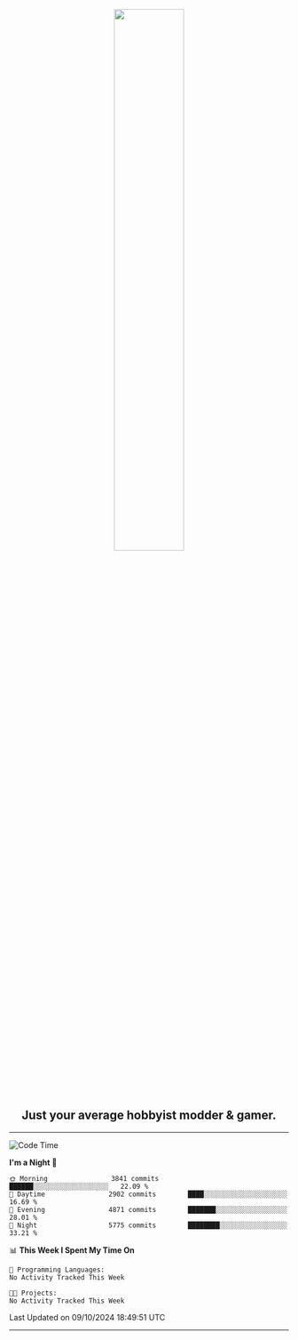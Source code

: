<div align="center">
  <a href="https://apexmodder.xyz/"><img width="50%" height="50%" src="https://i.imgur.com/pc4HkGz.png"></a>
</div>
<h2 align="center">Just your average hobbyist modder & gamer.</h2>

---

<!--START_SECTION:waka-->
![Code Time](http://img.shields.io/badge/Code%20Time-1%2C478%20hrs%2039%20mins-blue)

**I'm a Night 🦉** 

```text
🌞 Morning                3841 commits        ██████░░░░░░░░░░░░░░░░░░░   22.09 % 
🌆 Daytime                2902 commits        ████░░░░░░░░░░░░░░░░░░░░░   16.69 % 
🌃 Evening                4871 commits        ███████░░░░░░░░░░░░░░░░░░   28.01 % 
🌙 Night                  5775 commits        ████████░░░░░░░░░░░░░░░░░   33.21 % 
```


📊 **This Week I Spent My Time On** 

```text
💬 Programming Languages: 
No Activity Tracked This Week

🐱‍💻 Projects: 
No Activity Tracked This Week
```


 Last Updated on 09/10/2024 18:49:51 UTC
<!--END_SECTION:waka-->

---

